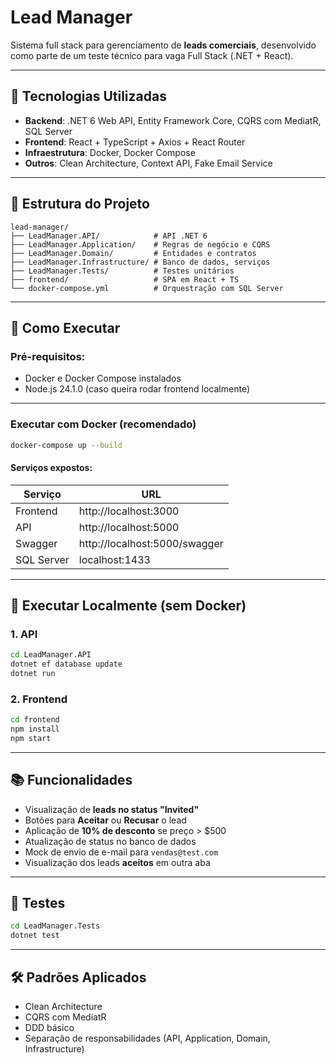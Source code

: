 # Lead Manager

Sistema full stack para gerenciamento de **leads comerciais**, desenvolvido como parte de um teste técnico para vaga Full Stack (.NET + React).

---

## 🧰 Tecnologias Utilizadas

- **Backend**: .NET 6 Web API, Entity Framework Core, CQRS com MediatR, SQL Server
- **Frontend**: React + TypeScript + Axios + React Router
- **Infraestrutura**: Docker, Docker Compose
- **Outros**: Clean Architecture, Context API, Fake Email Service

---

## 📁 Estrutura do Projeto

```
lead-manager/
├── LeadManager.API/            # API .NET 6
├── LeadManager.Application/    # Regras de negócio e CQRS
├── LeadManager.Domain/         # Entidades e contratos
├── LeadManager.Infrastructure/ # Banco de dados, serviços
├── LeadManager.Tests/          # Testes unitários
├── frontend/                   # SPA em React + TS
└── docker-compose.yml          # Orquestração com SQL Server
```

---

## 🚀 Como Executar

### Pré-requisitos:

- Docker e Docker Compose instalados
- Node.js 24.1.0 (caso queira rodar frontend localmente)

---

### Executar com Docker (recomendado)

```bash
docker-compose up --build
```

#### Serviços expostos:

| Serviço     | URL                          |
|-------------|-------------------------------|
| Frontend    | http://localhost:3000         |
| API         | http://localhost:5000         |
| Swagger     | http://localhost:5000/swagger |
| SQL Server  | localhost:1433                |

---

## 🔧 Executar Localmente (sem Docker)

### 1. API

```bash
cd LeadManager.API
dotnet ef database update
dotnet run
```

### 2. Frontend

```bash
cd frontend
npm install
npm start
```

---

## 📚 Funcionalidades

- Visualização de **leads no status "Invited"**
- Botões para **Aceitar** ou **Recusar** o lead
- Aplicação de **10% de desconto** se preço > $500
- Atualização de status no banco de dados
- Mock de envio de e-mail para `vendas@test.com`
- Visualização dos leads **aceitos** em outra aba

---

## 🧪 Testes

```bash
cd LeadManager.Tests
dotnet test
```

---

## 🛠️ Padrões Aplicados

- Clean Architecture
- CQRS com MediatR
- DDD básico
- Separação de responsabilidades (API, Application, Domain, Infrastructure)

